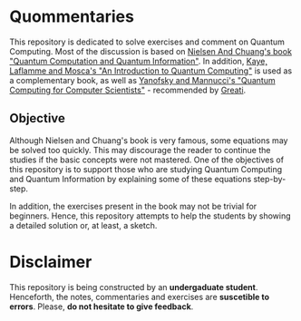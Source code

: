 # Quommentaries
This repository is dedicated to solve exercises and comment on Quantum Computing. Most of the discussion is based on [Nielsen And Chuang's book "Quantum Computation and Quantum Information"](https://www.cambridge.org/core/books/quantum-computation-and-quantum-information/01E10196D0A682A6AEFFEA52D53BE9AE). In addition, [Kaye, Laflamme and Mosca's "An Introduction to Quantum Computing"](https://books.google.com.br/books?hl=pt-BR&lr=&id=8jwVDAAAQBAJ&oi=fnd&pg=PR5&dq=an+introduction+quantum+computation+mosca&ots=1EgvgtQL_A&sig=YqURWZlJOHdatZHyly-cNPLhdxM#v=onepage&q=an%20introduction%20quantum%20computation%20mosca&f=false) is used as a complementary book, as well as [Yanofsky and Mannucci's "Quantum Computing for Computer Scientists"](http://www.cambridge.org/gb/academic/subjects/computer-science/cryptography-cryptology-and-coding/quantum-computing-computer-scientists?format=HB) - recommended by [Greati](http://vitorgreati.me/).

## Objective
Although Nielsen and Chuang's book is very famous, some equations may be solved too quickly. This may discourage the reader to continue the studies if the basic concepts were not mastered. One of the objectives of this repository is to support those who are studying Quantum Computing and Quantum Information by explaining some of these equations step-by-step.

In addition, the exercises present in the book may not be trivial for beginners. Hence, this repository attempts to help the students by showing a detailed solution or, at least, a sketch.

# Disclaimer
This repository is being constructed by an **undergaduate student**. Henceforth, the notes, commentaries and exercises are **suscetible to errors**. Please, **do not hesitate to give feedback**.
